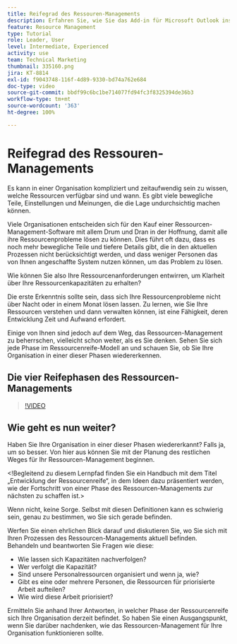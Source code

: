 ```yaml
---
title: Reifegrad des Ressouren-Managements
description: Erfahren Sie, wie Sie das Add-in für Microsoft Outlook installieren
feature: Resource Management
type: Tutorial
role: Leader, User
level: Intermediate, Experienced
activity: use
team: Technical Marketing
thumbnail: 335160.png
jira: KT-8814
exl-id: f9043748-116f-4d89-9330-bd74a762e684
doc-type: video
source-git-commit: bbdf99c6bc1be714077fd94fc3f8325394de36b3
workflow-type: tm+mt
source-wordcount: '363'
ht-degree: 100%

---
```


# Reifegrad des Ressouren-Managements

Es kann in einer Organisation kompliziert und zeitaufwendig sein zu wissen, welche Ressourcen verfügbar sind und wann. Es gibt viele bewegliche Teile, Einstellungen und Meinungen, die die Lage undurchsichtig machen können.

Viele Organisationen entscheiden sich für den Kauf einer Ressourcen-Management-Software mit allem Drum und Dran in der Hoffnung, damit alle ihre Ressourcenprobleme lösen zu können. Dies führt oft dazu, dass es noch mehr bewegliche Teile und tiefere Details gibt, die in den aktuellen Prozessen nicht berücksichtigt werden, und dass weniger Personen das von Ihnen angeschaffte System nutzen können, um das Problem zu lösen.

Wie können Sie also Ihre Ressourcenanforderungen entwirren, um Klarheit über Ihre Ressourcenkapazitäten zu erhalten?

Die erste Erkenntnis sollte sein, dass sich Ihre Ressourcenprobleme nicht über Nacht oder in einem Monat lösen lassen. Zu lernen, wie Sie Ihre Ressourcen verstehen und dann verwalten können, ist eine Fähigkeit, deren Entwicklung Zeit und Aufwand erfordert.

Einige von Ihnen sind jedoch auf dem Weg, das Ressourcen-Management zu beherrschen, vielleicht schon weiter, als es Sie denken. Sehen Sie sich jede Phase im Ressourcenreife-Modell an und schauen Sie, ob Sie Ihre Organisation in einer dieser Phasen wiedererkennen.

## Die vier Reifephasen des Ressourcen-Managements

>[!VIDEO](https://video.tv.adobe.com/v/335160/?quality=12&learn=on&enablevpops=1)


## Wie geht es nun weiter?

Haben Sie Ihre Organisation in einer dieser Phasen wiedererkannt? Falls ja, um so besser. Von hier aus können Sie mit der Planung des restlichen Weges für Ihr Ressourcen-Management beginnen.

&lt;!Begleitend zu diesem Lernpfad finden Sie ein Handbuch mit dem Titel „Entwicklung der Ressourcenreife“, in dem Ideen dazu präsentiert werden, wie der Fortschritt von einer Phase des Ressourcen-Managements zur nächsten zu schaffen ist.&gt;

Wenn nicht, keine Sorge. Selbst mit diesen Definitionen kann es schwierig sein, genau zu bestimmen, wo Sie sich gerade befinden.

Werfen Sie einen ehrlichen Blick darauf und diskutieren Sie, wo Sie sich mit Ihren Prozessen des Ressourcen-Managements aktuell befinden. Behandeln und beantworten Sie Fragen wie diese:

* Wie lassen sich Kapazitäten nachverfolgen?
* Wer verfolgt die Kapazität?
* Sind unsere Personalressourcen organisiert und wenn ja, wie?
* Gibt es eine oder mehrere Personen, die Ressourcen für priorisierte Arbeit aufteilen?
* Wie wird diese Arbeit priorisiert?

Ermitteln Sie anhand Ihrer Antworten, in welcher Phase der Ressourcenreife sich Ihre Organisation derzeit befindet. So haben Sie einen Ausgangspunkt, wenn Sie darüber nachdenken, wie das Ressourcen-Management für Ihre Organisation funktionieren sollte.

